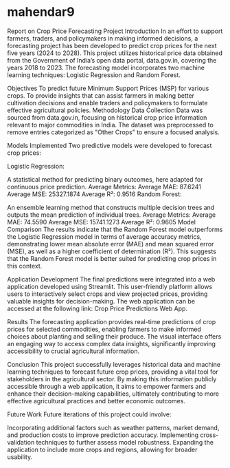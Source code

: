 # mahendar9
Report on Crop Price Forecasting Project
Introduction
In an effort to support farmers, traders, and policymakers in making informed decisions, a forecasting project has been developed to predict crop prices for the next five years (2024 to 2028). This project utilizes historical price data obtained from the Government of India’s open data portal, data.gov.in, covering the years 2018 to 2023. The forecasting model incorporates two machine learning techniques: Logistic Regression and Random Forest.

Objectives
To predict future Minimum Support Prices (MSP) for various crops.
To provide insights that can assist farmers in making better cultivation decisions and enable traders and policymakers to formulate effective agricultural policies.
Methodology
Data Collection
Data was sourced from data.gov.in, focusing on historical crop price information relevant to major commodities in India. The dataset was preprocessed to remove entries categorized as "Other Crops" to ensure a focused analysis.

Models Implemented
Two predictive models were developed to forecast crop prices:

Logistic Regression:

A statistical method for predicting binary outcomes, here adapted for continuous price prediction.
Average Metrics:
Average MAE: 87.6241
Average MSE: 25327.1874
Average R²: 0.9516
Random Forest:

An ensemble learning method that constructs multiple decision trees and outputs the mean prediction of individual trees.
Average Metrics:
Average MAE: 74.5590
Average MSE: 15741.1273
Average R²: 0.9605
Model Comparison
The results indicate that the Random Forest model outperforms the Logistic Regression model in terms of average accuracy metrics, demonstrating lower mean absolute error (MAE) and mean squared error (MSE), as well as a higher coefficient of determination (R²). This suggests that the Random Forest model is better suited for predicting crop prices in this context.

Application Development
The final predictions were integrated into a web application developed using Streamlit. This user-friendly platform allows users to interactively select crops and view projected prices, providing valuable insights for decision-making. The web application can be accessed at the following link: Crop Price Predictions Web App.

Results
The forecasting application provides real-time predictions of crop prices for selected commodities, enabling farmers to make informed choices about planting and selling their produce. The visual interface offers an engaging way to access complex data insights, significantly improving accessibility to crucial agricultural information.

Conclusion
This project successfully leverages historical data and machine learning techniques to forecast future crop prices, providing a vital tool for stakeholders in the agricultural sector. By making this information publicly accessible through a web application, it aims to empower farmers and enhance their decision-making capabilities, ultimately contributing to more effective agricultural practices and better economic outcomes.

Future Work
Future iterations of this project could involve:

Incorporating additional factors such as weather patterns, market demand, and production costs to improve prediction accuracy.
Implementing cross-validation techniques to further assess model robustness.
Expanding the application to include more crops and regions, allowing for broader usability.
